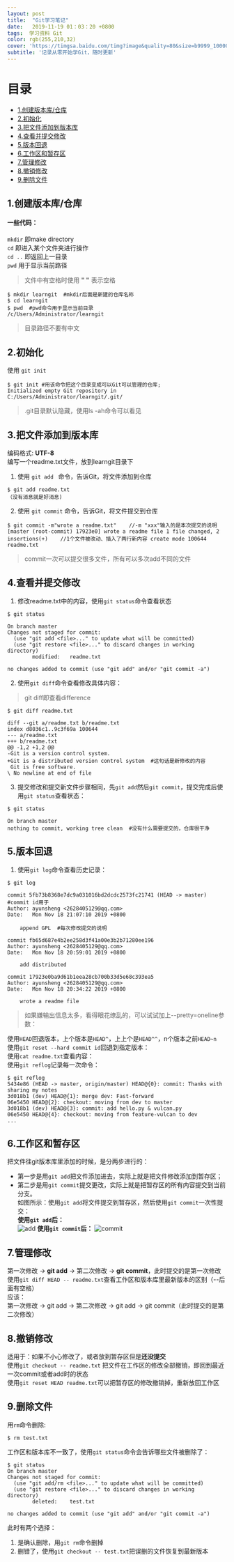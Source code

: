 ```yaml
---
layout: post
title:  "Git学习笔记"
date:   2019-11-19 01：03：20 +0800
tags:  学习资料 Git
color: rgb(255,210,32)
cover: 'https://timgsa.baidu.com/timg?image&quality=80&size=b9999_10000&sec=1574701670&di=7cd8be97810023a7fbf386466191505e&imgtype=jpg&er=1&src=http%3A%2F%2Ftc.sinaimg.cn%2Fmaxwidth.800%2Ftc.service.weibo.com%2Fs5_51cto_com%2Fb9260ce2c11540a6304b74e5cd978305.jpg'
subtitle: '记录从零开始学Git，随时更新'
---
```

# 目录  
- [1.创建版本库/仓库](#1创建版本库仓库)  
- [2.初始化](#2初始化)
- [3.把文件添加到版本库](#3把文件添加到版本库)
- [4.查看并提交修改](#4查看并提交修改)
- [5.版本回退](#5版本回退)
- [6.工作区和暂存区](#6工作区和暂存区)
- [7.管理修改](#7管理修改)
- [8.撤销修改](#8撤销修改)
- [9.删除文件](#9删除文件)




## 1.创建版本库/仓库  
#### 一些代码：  
  `mkdir` 即make directory  
  `cd`  即进入某个文件夹进行操作  
  `cd ..` 即返回上一目录   
 `pwd` 用于显示当前路径
> 文件中有空格时使用 **" "** 表示空格  
```
$ mkdir learngit  #mkdir后面是新建的仓库名称    
$ cd learngit               
$ pwd  #pwd命令用于显示当前目录       
/c/Users/Administrator/learngit 
```
> 目录路径不要有中文
  
## 2.初始化
使用 `git init` 
```
$ git init #用该命令把这个目录变成可以Git可以管理的仓库;
Initialized empty Git repository in C:/Users/Administrator/learngit/.git/ 
```
> .git目录默认隐藏，使用ls -ah命令可以看见
  
## 3.把文件添加到版本库
编码格式: **UTF-8**   
编写一个readme.txt文件，放到learngit目录下  

1. 使用 `git add ` 命令，告诉Git，将文件添加到仓库
```
$ git add readme.txt
（没有消息就是好消息)
```

2. 使用 ` git commit ` 命令，告诉Git，将文件提交到仓库
```
$ git commit -m"wrote a readme.txt"    //-m "xxx"输入的是本次提交的说明
[master (root-commit) 17923e0] wrote a readme file 1 file changed, 2 insertions(+)    //1个文件被改动、插入了两行新内容 create mode 100644 readme.txt 
```
> commit一次可以提交很多文件，所有可以多次add不同的文件  
  
## 4.查看并提交修改
1. 修改readme.txt中的内容，使用`git status`命令查看状态  

```
$ git status

On branch master
Changes not staged for commit:
  (use "git add <file>..." to update what will be committed)
  (use "git restore <file>..." to discard changes in working directory)
        modified:   readme.txt

no changes added to commit (use "git add" and/or "git commit -a")
```
2. 使用`git diff`命令查看修改具体内容：
>git diff即查看difference  

```
$ git diff readme.txt

diff --git a/readme.txt b/readme.txt
index d8036c1..9c3f69a 100644
--- a/readme.txt
+++ b/readme.txt
@@ -1,2 +1,2 @@
-Git is a version control system.
+Git is a distributed version control system  #这句话是新修改的内容
 Git is free software.
\ No newline at end of file
```

3. 提交修改和提交新文件步骤相同，先`git add`然后`git commit`，提交完成后使用`git status`查看状态：  

```
$ git status

On branch master
nothing to commit, working tree clean  #没有什么需要提交的，仓库很干净
```
  
  
## 5.版本回退
1. 使用`git log`命令查看历史记录：  

```
$ git log

commit 5fb73b8368e7dc9a031016bd2dcdc2573fc21741 (HEAD -> master) #commit id用于
Author: ayunsheng <2628405129@qq.com>
Date:   Mon Nov 18 21:07:10 2019 +0800

    append GPL  #每次修改提交的说明

commit fb65d687e4b2ee258d3f41a00e3b2b71280ee196
Author: ayunsheng <2628405129@qq.com>
Date:   Mon Nov 18 20:59:01 2019 +0800

    add distributed

commit 17923e0ba9d61b1eea28cb700b33d5e68c393ea5
Author: ayunsheng <2628405129@qq.com>
Date:   Mon Nov 18 20:34:22 2019 +0800

    wrote a readme file
```

>如果嫌输出信息太多，看得眼花缭乱的，可以试试加上--pretty=oneline参数：  

使用`HEAD`回退版本，上个版本是`HEAD^`，上上个是`HEAD^^`，n个版本之前`HEAD~n`  
使用`git reset --hard commit id`回退到指定版本：  
使用`cat readme.txt`查看内容：  
使用`git reflog`记录每一次命令：  

```
$ git reflog
5434e86 (HEAD -> master, origin/master) HEAD@{0}: commit: Thanks with sharing my notes
3d018b1 (dev) HEAD@{1}: merge dev: Fast-forward
06e5450 HEAD@{2}: checkout: moving from dev to master
3d018b1 (dev) HEAD@{3}: commit: add hello.py & vulcan.py
06e5450 HEAD@{4}: checkout: moving from feature-vulcan to dev
...

```

## 6.工作区和暂存区
把文件往git版本库里添加的时候，是分两步进行的：  
- 第一步是用`git add`把文件添加进去，实际上就是把文件修改添加到暂存区；  
- 第二步是用`git commit`提交更改，实际上就是把暂存区的所有内容提交到当前分支。  
如图所示：使用`git add`将文件提交到暂存区，然后使用`git commit`一次性提交：  
**使用`git add`后：**  
![add](https://note.youdao.com/yws/public/resource/142ac5c303cd3af00be9b9f843f783f1/xmlnote/166E2EFBDBCF421495CFE161D25DBA64/2326)
**使用`git commit`后：**
![commit](https://note.youdao.com/yws/public/resource/142ac5c303cd3af00be9b9f843f783f1/xmlnote/A1C86EFFD21E45B9B006D128F00191ED/2329)

## 7.管理修改
第一次修改 -> **git add** -> 第二次修改 -> **git commit**，此时提交的是第一次修改  
使用`git diff HEAD -- readme.txt`查看工作区和版本库里最新版本的区别（--后面有空格）  
应该：  
第一次修改 -> git add -> 第二次修改 -> git add -> git commit（此时提交的是第二次修改）

## 8.撤销修改
适用于：如果不小心修改了，或者放到暂存区但是**还没提交**  
使用`git checkout -- readme.txt` 把文件在工作区的修改全部撤销，即回到最近一次commit或者add时的状态  
使用`git reset HEAD readme.txt`可以把暂存区的修改撤销掉，重新放回工作区  

## 9.删除文件
用`rm`命令删除:  
```
$ rm test.txt
```
工作区和版本库不一致了，使用`git status`命令会告诉哪些文件被删除了：  
```
$ git status
On branch master
Changes not staged for commit:
  (use "git add/rm <file>..." to update what will be committed)
  (use "git restore <file>..." to discard changes in working directory)
        deleted:    test.txt

no changes added to commit (use "git add" and/or "git commit -a")
```
此时有两个选择：  
1. 是确认删除，用`git rm`命令删掉
2. 删错了，使用`git checkout -- test.txt`把误删的文件恢复到最新版本









 
